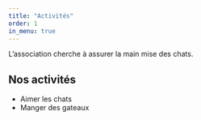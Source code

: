 ```yaml
---
title: "Activités"
order: 1
in_menu: true
---
```

L’association cherche à assurer la main mise des chats.

## Nos activités

- Aimer les chats
- Manger des gateaux 